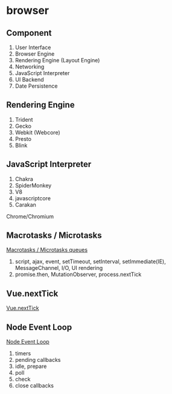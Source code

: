 # browser
## Component
1. User Interface
2. Browser Engine
3. Rendering Engine (Layout Engine)
4. Networking
5. JavaScript Interpreter
6. UI Backend
7. Date Persistence

## Rendering Engine
1. Trident 
2. Gecko
3. Webkit (Webcore)
4. Presto
5. Blink

## JavaScript Interpreter
1. Chakra
2. SpiderMonkey
3. V8
4. javascriptcore
5. Carakan

  
Chrome/Chromium


## Macrotasks / Microtasks
[Macrotasks / Microtasks queues](https://jakearchibald.com/2015/tasks-microtasks-queues-and-schedules/)
1. script, ajax, event, setTimeout, setInterval, setImmediate(IE), MessageChannel, I/O, UI rendering
2. promise.then, MutationObserver, process.nextTick

## Vue.nextTick 
[Vue.nextTick](https://github.com/vuejs/vue/blob/dev/src/core/util/next-tick.js)

## Node Event Loop
[Node Event Loop](https://nodejs.org/en/docs/guides/event-loop-timers-and-nexttick/)
1. timers
2. pending callbacks
3. idle, prepare
4. poll
5. check
6. close callbacks
